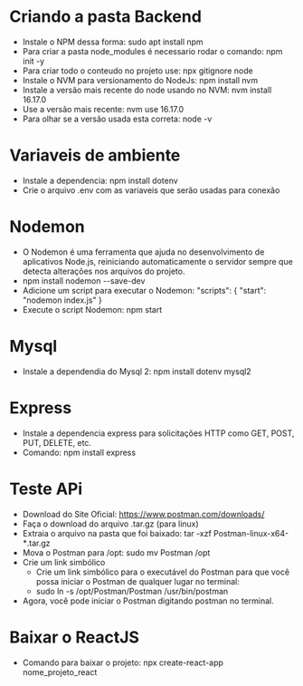 # Criando a pasta Backend

- Instale o NPM dessa forma: sudo apt install npm
- Para criar a pasta node_modules é necessario rodar o comando: npm init -y
- Para criar todo o conteudo no projeto use: npx gitignore node
- Instale o NVM para versionamento do NodeJs: npm install nvm
- Instale a versão mais recente do node usando no NVM: nvm install 16.17.0
- Use a versão mais recente: nvm use 16.17.0
- Para olhar se a versão usada esta correta: node -v

# Variaveis de ambiente

- Instale a dependencia: npm install dotenv
- Crie o arquivo .env com as variaveis que serão usadas para conexão

# Nodemon

- O Nodemon é uma ferramenta que ajuda no desenvolvimento de aplicativos Node.js, reiniciando automaticamente o servidor sempre que detecta alterações nos arquivos do projeto.
- npm install nodemon --save-dev
- Adicione um script para executar o Nodemon: 
"scripts": {
  "start": "nodemon index.js"
}
- Execute o script Nodemon: npm start

# Mysql

- Instale a dependendia do Mysql 2: npm install dotenv mysql2

# Express

- Instale a dependencia express para solicitações HTTP como GET, POST, PUT, DELETE, etc.
- Comando: npm install express

# Teste APi

- Download do Site Oficial: https://www.postman.com/downloads/
- Faça o download do arquivo .tar.gz (para linux)
- Extraia o arquivo na pasta que foi baixado: tar -xzf Postman-linux-x64-*.tar.gz
- Mova o Postman para /opt: sudo mv Postman /opt
- Crie um link simbólico
  - Crie um link simbólico para o executável do Postman para que você possa iniciar o Postman de qualquer lugar no terminal:
  - sudo ln -s /opt/Postman/Postman /usr/bin/postman
- Agora, você pode iniciar o Postman digitando postman no terminal.


# Baixar o ReactJS

- Comando para baixar o projeto: npx create-react-app nome_projeto_react